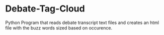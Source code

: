 # Debate-Tag-Cloud
Python Program that reads debate transcript text files and creates an html file with the buzz words sized based on occurence.

